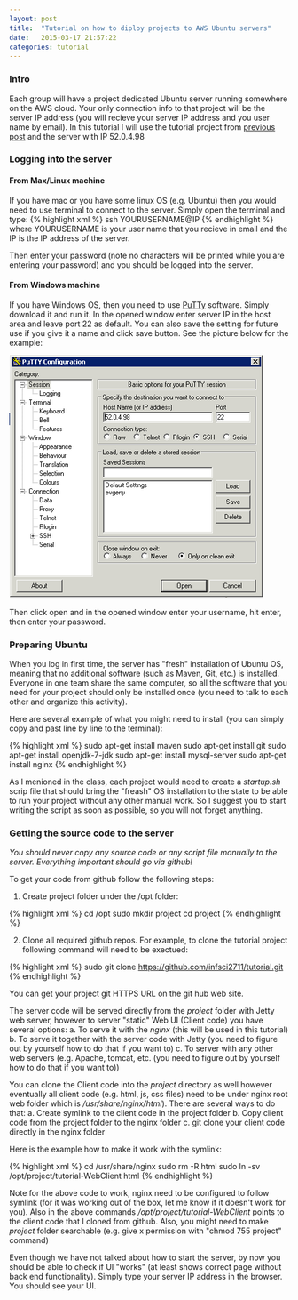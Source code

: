 ```yaml
---
layout: post
title:  "Tutorial on how to diploy projects to AWS Ubuntu servers"
date:   2015-03-17 21:57:22
categories: tutorial
---
```


### Intro

Each group will have a project dedicated Ubuntu server running somewhere on the AWS cloud. Your only connection info to that project will be the server IP address (you will recieve your server IP address and you user name by email). In this tutorial I will use the tutorial project from [previous post][previousPost] and the server with IP 52.0.4.98

[previousPost]:	http://infsci2711.github.io/tutorial/2015/01/28/tutorial-web-rest-api.html

### Logging into the server

#### From Max/Linux machine
If you have mac or you have some linux OS (e.g. Ubuntu) then you would need to use terminal to connect to the server. Simply open the terminal and type:
{% highlight xml %}
ssh YOURUSERNAME@IP
{% endhighlight %}
where YOURUSERNAME is your user name that you recieve in email and the IP is the IP address of the server.

Then enter your password (note no characters will be printed while you are entering your password) and you should be logged into the server.

#### From Windows machine
If you have Windows OS, then you need to use [PuTTy][Putty] software. Simply download it and run it. In the opened window enter server IP in the host area and leave port 22 as default. You can also save the setting for future use if you give it a name and click save button. See the picture below for the example:

![PuTTy Screen Shot](/images/puttyScreenShot.png)

Then click open and in the opened window enter your username, hit enter, then enter your password.

[Putty]: http://www.chiark.greenend.org.uk/~sgtatham/putty/download.html 

### Preparing Ubuntu

When you log in first time, the server has "fresh" installation of Ubuntu OS, meaning that no additional software (such as Maven, Git, etc.) is installed. Everyone in one team share the same computer, so all the software that you need for your project should only be installed once (you need to talk to each other and organize this activity).

Here are several example of what you might need to install (you can simply copy and past line by line to the terminal):

{% highlight xml %}
sudo apt-get install maven
sudo apt-get install git
sudo apt-get install openjdk-7-jdk
sudo apt-get install mysql-server
sudo apt-get install nginx
{% endhighlight %}

As I menioned in the class, each project would need to create a *startup.sh* scrip file that should bring the "freash" OS installation to the state to be able to run your project without any other manual work. So I suggest you to start writing the script as soon as possible, so you will not forget anything. 

### Getting the source code to the server

*You should never copy any source code or any script file manually to the server. Everything important should go via github!* 

To get your code from github follow the following steps:

1. Create project folder under the /opt folder:

{% highlight xml %}
cd /opt
sudo mkdir project
cd project
{% endhighlight %}

2. Clone all required github repos. For example, to clone the tutorial project following command will need to be exectued:

{% highlight xml %}
sudo git clone https://github.com/infsci2711/tutorial.git
{% endhighlight %}

You can get your project git HTTPS URL on the git hub web site.

The server code will be served directly from the *project* folder with Jetty web server, however to server "static" Web UI (Client code) you have several options:
a. To serve it with the *nginx* (this will be used in this tutorial)
b. To serve it together with the server code with Jetty (you need to figure out by yourself how to do that if you want to)
c. To server with any other web servers (e.g. Apache, tomcat, etc. (you need to figure out by yourself how to do that if you want to))

You can clone the Client code into the *project* directory as well however eventually all client code (e.g. html, js, css files) need to be under nginx root web folder which is */usr/share/nginx/html*). There are several ways to do that:
a. Create symlink to the client code in the project folder
b. Copy client code from the project folder to the nginx folder
c. git clone your client code directly in the nginx folder

Here is the example how to make it work with the symlink:

{% highlight xml %}
cd /usr/share/nginx
sudo rm -R html
sudo ln -sv /opt/project/tutorial-WebClient html
{% endhighlight %}

Note for the above code to work, nginx need to be configured to follow symlink (for it was working out of the box, let me know if it doesn't work for you). Also in the above commands */opt/project/tutorial-WebClient* points to the client code that I cloned from github. Also, you might need to make *project* folder searchable (e.g. give x permission with "chmod 755 project" command)

Even though we have not talked about how to start the server, by now you should be able to check if UI "works" (at least shows correct page without back end functionality). Simply type your server IP address in the browser. You should see your UI.
